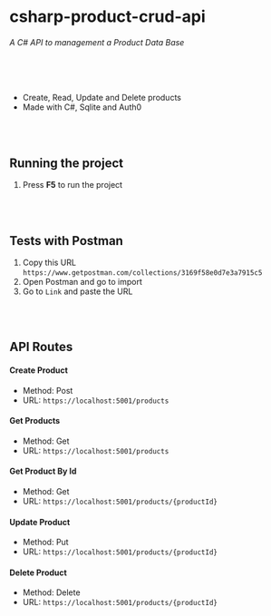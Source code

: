 # csharp-product-crud-api

###### _A C# API to management a Product Data Base_

<br />
<br />

* Create, Read, Update and Delete products
* Made with C#, Sqlite and Auth0

<br />
<br />

## Running the project

1. Press **F5** to run the project

<br />
<br />

## Tests with Postman

1. Copy this URL `https://www.getpostman.com/collections/3169f58e0d7e3a7915c5`
2. Open Postman and go to import
3. Go to `Link` and paste the URL

<br />
<br />

## API Routes

#### Create Product
- Method: Post
- URL: `https://localhost:5001/products`

#### Get Products
- Method: Get
- URL: `https://localhost:5001/products`

#### Get Product By Id
- Method: Get
- URL: `https://localhost:5001/products/{productId}`

#### Update Product
- Method: Put
- URL: `https://localhost:5001/products/{productId}`

#### Delete Product
- Method: Delete
- URL: `https://localhost:5001/products/{productId}`
